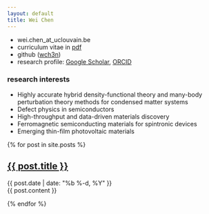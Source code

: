 ```yaml
---
layout: default
title: Wei Chen
---
```


* wei.chen\_at\_uclouvain.be
* curriculum vitae in [pdf](_doc/cv.pdf)
* github ([wch3n](http://github.com/wch3n))
* research profile: 
  [Google Scholar](https://scholar.google.com/citations?user=ouy6ESIAAAAJa),
  [ORCID](http://orcid.org/0000-0002-7496-0341)

### research interests
- Highly accurate hybrid density-functional theory 
  and many-body perturbation theory methods for condensed matter systems
- Defect physics in semiconductors
- High-throughput and data-driven materials discovery
- Ferromagnetic semiconducting materials for spintronic devices
- Emerging thin-film photovoltaic materials

{% for post in site.posts %}

<article class='post'>
  <h1 class='post-title'>
    <a href="{{ site.path }}{{ post.url }}">
      {{ post.title }}
    </a>
  </h1>
  <div class="post-date">{{ post.date | date: "%b %-d, %Y" }}</div>
  {{ post.content }}
</article>

{% endfor %}

